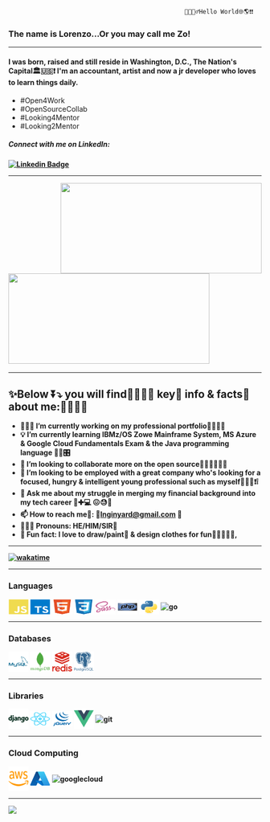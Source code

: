                                                      👋🙋🏾‍♂️Hello World🌐🌎❗❗
                                                               

### The name is Lorenzo...Or you may call me Zo!
**************
#### I was born, raised and still reside in Washington, D.C., The Nation's Capital🏛🇺🇸❗ I'm an accountant, artist and now a jr developer who loves to learn things daily. 

- #Open4Work
- #OpenSourceCollab
- #Looking4Mentor
- #Looking2Mentor

##### <strong> Connect with me on LinkedIn: <strong>

[![Linkedin Badge](https://img.shields.io/badge/-LinkedIn-0e76a8?style=flat-square&logo=Linkedin&logoColor=white)](https://wwwlinkedin.com/lorenzo-ginyard/)

  
*******

<div align="flex">
<img width="400m" height="180em" src="https://awesome-github-stats.azurewebsites.net/user-stats/lnginyard?cardType=github&theme=dark&Background=000000&Text=13DD02&Border=2800FF&Ring=FF300A&Title=FF0D18)](https://git.io/awesome-stats-card)"

<div align="right">
<img width="400em" height="180em" src="https://github-readme-stats.vercel.app/api/top-langs/?username=lnginyard&layout=compact&theme=chartreuse-dark&langs_count=8)](https://github.com/lnginyard/github-readme-stats)"
</div>
</div>

*******

<!--START_SECTION:waka-->
<!--END_SECTION:waka-->

## ✨Below ⏬⤵️ you will find🕵🏾‍♂️🔎 key🔑 info & facts📑 about me:🙋🏾‍♂️✨

- 👨🏾‍💻 I’m currently working on my professional portfolio📇👨🏾‍💻
- 💡 I’m currently learning IBMz/OS Zowe Mainframe System, MS Azure & Google Cloud Fundamentals Exam & the Java programming language 👾🤖🎛
- 🚧 I’m looking to collaborate more on the open source🙋🏾‍♂️👨🏾‍💻
- 👀 I’m looking to be employed with a great company who's looking for a focused, hungry & intelligent young professional such as myself🙋🏾‍♂️❗️❕ 
- 💬 Ask me about my struggle in merging my financial background into my tech career 💸✚💻 😖😓🥱
- 📫 How to reach me📇: 📧lnginyard@gmail.com 💼
- 🙋🏾‍♂️ Pronouns: HE/HIM/SIR🌈
- 🚨 Fun fact: I love to draw/paint🎨 & design clothes for fun👨🏾‍🎨👖🥼, 
***********
  
[![wakatime](https://wakatime.com/badge/user/4caeee3f-2c9d-47eb-905c-57af15c39a15/project/d982e9d9-a7f2-4f73-a80c-931a979a2389.svg)](https://wakatime.com/badge/user/4caeee3f-2c9d-47eb-905c-57af15c39a15/project/d982e9d9-a7f2-4f73-a80c-931a979a2389)
  
<break>

***************

### Languages

  <div style="display: inline_block">
  <img align="center" alt="javascript" height="30" width="40" src="https://raw.githubusercontent.com/devicons/devicon/master/icons/javascript/javascript-plain.svg">
  <img align="center" alt="typescript" height="30" width="40" src="https://raw.githubusercontent.com/devicons/devicon/master/icons/typescript/typescript-plain.svg">
  <img align="center" alt="html5" height="30" width="40" src="https://raw.githubusercontent.com/devicons/devicon/master/icons/html5/html5-original.svg">
  <img align="center" alt="css" height="30" width="40" src="https://raw.githubusercontent.com/devicons/devicon/master/icons/css3/css3-original.svg">
  <img align="center" alt="sass" height="30" width="40" src="https://raw.githubusercontent.com/devicons/devicon/master/icons/sass/sass-original.svg">
  <img align="center" alt="php" height="30" width="40" src="https://raw.githubusercontent.com/devicons/devicon/master/icons/php/php-original.svg">
  <img align="center" alt="python" height="30" width="40" src="https://raw.githubusercontent.com/devicons/devicon/master/icons/python/python-original.svg">
  <img align="center" alt="go" height="30" width="40" src="https://cdn.jsdelivr.net/gh/devicons/devicon/icons/go/go-original.svg">
  </div>
 
*************       

<break>
<break>

### Databases

<div style="display: inline_block">
  <img align="center" alt="mysql" height="40" width="40" src="https://raw.githubusercontent.com/devicons/devicon/master/icons/mysql/mysql-plain-wordmark.svg">
  <img align="center" alt="mongodb" height="40" width="40" src="https://raw.githubusercontent.com/devicons/devicon/master/icons/mongodb/mongodb-plain-wordmark.svg">
  <img align="center" alt="redis" height="40" width="40" src="https://raw.githubusercontent.com/devicons/devicon/master/icons/redis/redis-plain-wordmark.svg"
</div>
  <img align="center" alt="postgresql" height="40" width="40" src="https://raw.githubusercontent.com/devicons/devicon/master/icons/postgresql/postgresql-plain-wordmark.svg"> 
</div>
  
**********
  
<break>
<break>

### Libraries 

<div style="dispay: center">
<img align="center" alt="django" height="40" width="40" src="https://github.com/devicons/devicon/blob/master/icons/django/django-plain-wordmark.svg">
<img align="center" alt="react" height="30" width="40" src="https://raw.githubusercontent.com/devicons/devicon/master/icons/react/react-original.svg">
<img align="center" alt="jquery" height="30" width="40" src="https://raw.githubusercontent.com/devicons/devicon/master/icons/jquery/jquery-plain-wordmark.svg">
<img align="center" alt="vuejs" height="40" width="40" src="https://raw.githubusercontent.com/devicons/devicon/master/icons/vuejs/vuejs-original.svg">
<img align="center" alt="git" height="40" width="40" src="https://cdn.jsdelivr.net/gh/devicons/devicon/icons/git/git-original-wordmark.svg">
</div>  
  
***********
  
<break>
<break>

### Cloud Computing 

<div style="display: inline_block">
<img align="center" alt="amazonwebservices" height="50" width="40" src=https://raw.githubusercontent.com/devicons/devicon/master/icons/amazonwebservices/amazonwebservices-plain-wordmark.svg>
<img align="center" alt="azure" height="30" width="40" src="https://raw.githubusercontent.com/devicons/devicon/master/icons/azure/azure-original.svg">
<img align="center" alt="googlecloud" height="40" width="40" src="https://cdn.jsdelivr.net/gh/devicons/devicon/icons/googlecloud/googlecloud-original-wordmark.svg">         
</div>

********

<!--STARTS_HERE_QUOTE_README-->
<!--ENDS_HERE_QUOTE_README-->

  
[![](https://visitcount.itsvg.in/api?id=lnginyard&label=Amount%20of%20peeps%20checkin'%20for%20me!&color=1&icon=0&pretty=true)](https://visitcount.itsvg.in)
 
